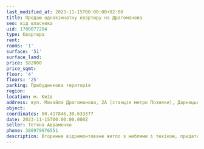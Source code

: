 ```yaml
---
last_modified_at: 2023-11-15T00:00:00+02:00
title: Продаю однокімнатну квартиру на Драгоманова
seo: від власника
uid: 1700077204
type: Квартира
rent:
rooms: '1'
surface: '51'
surface_land:
price: $82000
price_sqmt:
floor: '4'
floors: '25'
parking: Прибудинкова територія
region:
location: м. Київ
address: вул. Михайла Драгоманова, 2А (станція метро Позняки), Дарницький район
object:
coordinates: 50.417846,30.633377
date: 2023-11-15T00:00:00.000Z
seller: Тетяна Авраменко
phone: 380979976551
description: Вторинне відремонтоване житло з меблями і техікою, придатне для проживання
---
```

